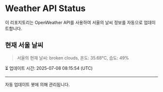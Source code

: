 
# Weather API Status

이 리포지토리는 OpenWeather API를 사용하여 서울의 날씨 정보를 자동으로 업데이트합니다.

## 현재 서울 날씨
> 서울의 현재 날씨: broken clouds, 온도: 35.68°C, 습도: 49%

⏳ 업데이트 시간: 2025-07-08 08:15:54 (UTC)

---
자동 업데이트 봇에 의해 관리됩니다.
